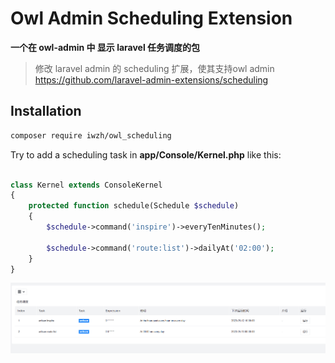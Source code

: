 # Owl Admin Scheduling Extension
 **一个在 owl-admin 中 显示 laravel 任务调度的包**

> 修改 laravel admin 的 scheduling 扩展，使其支持owl admin
> https://github.com/laravel-admin-extensions/scheduling


## Installation
```bash
composer require iwzh/owl_scheduling
```


Try to add a scheduling task in **app/Console/Kernel.php** like this:

```php 

class Kernel extends ConsoleKernel
{
    protected function schedule(Schedule $schedule)
    {
        $schedule->command('inspire')->everyTenMinutes();

        $schedule->command('route:list')->dailyAt('02:00');
    }
}
```
![img.png](img.png)
